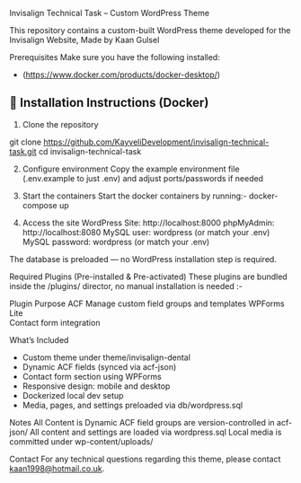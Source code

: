 Invisalign Technical Task – Custom WordPress Theme

This repository contains a custom-built WordPress theme developed for the Invisalign Website, Made by Kaan Gulsel

Prerequisites
Make sure you have the following installed:

- (https://www.docker.com/products/docker-desktop/) 

## 🚀 Installation Instructions (Docker)

1. Clone the repository

git clone https://github.com/KayveliDevelopment/invisalign-technical-task.git
cd invisalign-technical-task

2. Configure environment
Copy the example environment file (.env.example to just .env) and adjust ports/passwords if needed

3. Start the containers
Start the docker containers by running:- docker-compose up

4. Access the site
WordPress Site: http://localhost:8000
phpMyAdmin: http://localhost:8080
MySQL user: wordpress (or match your .env)
MySQL password: wordpress (or match your .env)

The database is preloaded — no WordPress installation step is required.

Required Plugins (Pre-installed & Pre-activated)
These plugins are bundled inside the /plugins/ director, no manual installation is needed :-

Plugin	Purpose
ACF	
Manage custom field groups and templates
WPForms Lite	
Contact form integration

What’s Included
- Custom theme under theme/invisalign-dental
- Dynamic ACF fields (synced via acf-json)
- Contact form section using WPForms
- Responsive design: mobile and desktop
- Dockerized local dev setup
- Media, pages, and settings preloaded via db/wordpress.sql

Notes
All Content is Dynamic
ACF field groups are version-controlled in acf-json/
All content and settings are loaded via wordpress.sql
Local media is committed under wp-content/uploads/

 Contact
For any technical questions regarding this theme, please contact kaan1998@hotmail.co.uk.
